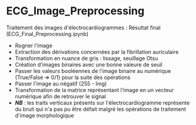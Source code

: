 # ECG_Image_Preprocessing
Traitement des images d'électrocardiogrammes : Résultat final (ECG_Final_Preprocessing.ipynb)
- Rogner l'image
- Extraction des dérivations concernées par la fibrillation auriculaire
- Transformation en nuance de gris : lissage, seuillage Otsu
- Création d'images binaires avec une bonne valeure de seuil
- Passer les valeurs booléennes de l'image binaire au numérique (True/False => 0/1) pour la suite des opérations
- Passer l'image au négatif (255 - Img)
- Transformation de la matrice représentant l'image en un vecteur numérique afin de retrouver le signal
-   ***NB*** : les traits verticaux présents sur l'électrocardiogramme représente du bruit qui n'a pas pu être défait malgré les opérations de   traitement d'image morphologique

